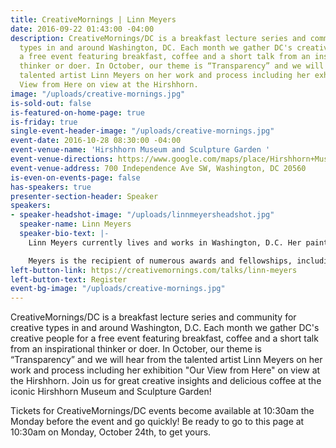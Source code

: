 ```yaml
---
title: CreativeMornings | Linn Meyers
date: 2016-09-22 01:43:00 -04:00
description: CreativeMornings/DC is a breakfast lecture series and community for creative
  types in and around Washington, DC. Each month we gather DC's creative people for
  a free event featuring breakfast, coffee and a short talk from an inspirational
  thinker or doer. In October, our theme is “Transparency” and we will hear from the
  talented artist Linn Meyers on her work and process including her exhibition Our
  View from Here on view at the Hirshhorn.
image: "/uploads/creative-mornings.jpg"
is-sold-out: false
is-featured-on-home-page: true
is-friday: true
single-event-header-image: "/uploads/creative-mornings.jpg"
event-date: 2016-10-28 08:30:00 -04:00
event-venue-name: 'Hirshhorn Museum and Sculpture Garden '
event-venue-directions: https://www.google.com/maps/place/Hirshhorn+Museum/@38.8879403,-77.0252522,17z/data=!3m1!4b1!4m5!3m4!1s0x89b7b79cb8691d87:0x350463c3785a7599!8m2!3d38.8879403!4d-77.0230635
event-venue-address: 700 Independence Ave SW, Washington, DC 20560
is-even-on-events-page: false
has-speakers: true
presenter-section-header: Speaker
speakers:
- speaker-headshot-image: "/uploads/linnmeyersheadshot.jpg"
  speaker-name: Linn Meyers
  speaker-bio-text: |-
    Linn Meyers currently lives and works in Washington, D.C. Her paintings, drawings, and site-specific works have been shown in public and private venues, including the Hirshhorn Museum and Sculpture Garden in Washington, D.C., the Hammer Museum in Los Angeles, CA, Margaret Thatcher Projects, New York City, the Phillips Collection, Washington, D.C., the Tokyo Metropolitan Museum of Art, Tokyo, Japan, the Mattress Factory Museum, Pittsburgh, PA, the Corcoran Museum of Art, Washington, D.C., the Smithsonian American Art Museum, Washington, D.C., the National Museum of Women in the Arts, Washington, D.C., Sandra Gering Inc, NYC, Morgan Lehman, NYC, G Fine Art, Washington, D.C., and Paris, Concret, Paris, France. Meyers’s exhibition "Our View From Here" is at the Hirshhorn through August 2017.

    Meyers is the recipient of numerous awards and fellowships, including a Smithsonian Artist Research Fellowship, The Pollock Krasner Award, two Fifth Floor Foundation awards, and three DC Commission on the Arts grants. She has been Artist In Residence at the the Bemis Institute in Omaha, NE, the Millay Colony in Austerlitz, NY, the Hirshhorn Museum in Washington D.C., the San Jose Institute of Contemporary Art, CA, and the Tamarind Institute in Albuquerque, NM. Her work has been commissioned by the Phillips Collection and the Hirshhorn Museum.
left-button-link: https://creativemornings.com/talks/linn-meyers
left-button-text: Register
event-bg-image: "/uploads/creative-mornings.jpg"
---
```


CreativeMornings/DC is a breakfast lecture series and community for creative types in and around Washington, D.C. Each month we gather DC's creative people for a free event featuring breakfast, coffee and a short talk from an inspirational thinker or doer. In October, our theme is “Transparency” and we will hear from the talented artist Linn Meyers on her work and process including her exhibition "Our View from Here" on view at the Hirshhorn. Join us for great creative insights and delicious coffee at the iconic Hirshhorn Museum and Sculpture Garden!

Tickets for CreativeMornings/DC events become available at 10:30am the Monday before the event and go quickly! Be ready to go to this page at 10:30am on Monday, October 24th, to get yours.